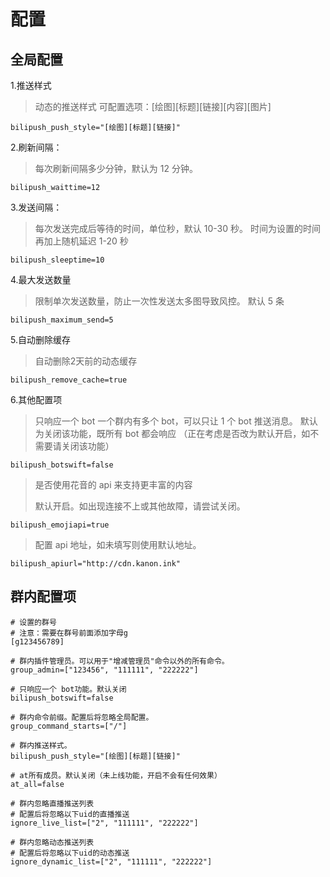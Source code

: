 # 配置

## 全局配置

1.推送样式

> 动态的推送样式 可配置选项：\[绘图]\[标题]\[链接]\[内容]\[图片]

```markup
bilipush_push_style="[绘图][标题][链接]"
```

2.刷新间隔：

> 每次刷新间隔多少分钟，默认为 12 分钟。

```markup
bilipush_waittime=12
```

3.发送间隔：

> 每次发送完成后等待的时间，单位秒，默认 10-30 秒。 时间为设置的时间再加上随机延迟 1-20 秒

```markup
bilipush_sleeptime=10
```

4.最大发送数量

> 限制单次发送数量，防止一次性发送太多图导致风控。 默认 5 条

```markup
bilipush_maximum_send=5

```

5.自动删除缓存

> 自动删除2天前的动态缓存

```
bilipush_remove_cache=true

```

6.其他配置项

> 只响应一个 bot 一个群内有多个 bot，可以只让 1 个 bot 推送消息。 默认为关闭该功能，既所有 bot 都会响应 （正在考虑是否改为默认开启，如不需要请关闭该功能）

```markup
bilipush_botswift=false
```

> 是否使用花音的 api 来支持更丰富的内容
>
> 默认开启。如出现连接不上或其他故障，请尝试关闭。

```markup
bilipush_emojiapi=true
```

> 配置 api 地址，如未填写则使用默认地址。

```markup
bilipush_apiurl="http://cdn.kanon.ink"
```

## 群内配置项

```markup
# 设置的群号
# 注意：需要在群号前面添加字母g
[g123456789]

# 群内插件管理员。可以用于"增减管理员"命令以外的所有命令。
group_admin=["123456", "111111", "222222"]

# 只响应一个 bot功能。默认关闭
bilipush_botswift=false

# 群内命令前缀。配置后将忽略全局配置。
group_command_starts=["/"]

# 群内推送样式。
bilipush_push_style="[绘图][标题][链接]"

# at所有成员。默认关闭（未上线功能，开启不会有任何效果）
at_all=false

# 群内忽略直播推送列表
# 配置后将忽略以下uid的直播推送
ignore_live_list=["2", "111111", "222222"]

# 群内忽略动态推送列表
# 配置后将忽略以下uid的动态推送
ignore_dynamic_list=["2", "111111", "222222"]
```

